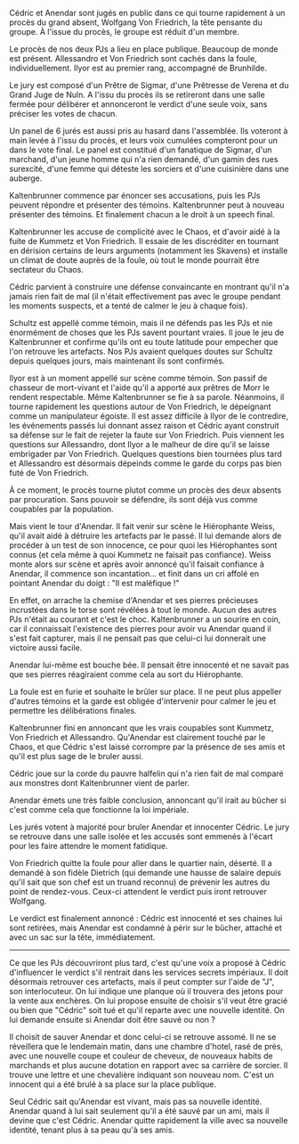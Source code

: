 Cédric et Anendar sont jugés en public dans ce qui tourne rapidement à un procès
du grand absent, Wolfgang Von Friedrich, la tête pensante du groupe. À l'issue
du procès, le groupe est réduit d'un membre.

Le procès de nos deux PJs a lieu en place publique. Beaucoup de
monde est présent. Allessandro et Von Friedrich sont cachés dans la foule,
individuellement. Ilyor est au premier rang, accompagné de Brunhilde.

Le jury est composé d'un Prêtre de Sigmar, d'une Prêtresse de Verena et du
Grand Juge de Nuln. A l'issu du procès ils se retireront dans une salle fermée
pour délibérer et annonceront le verdict d'une seule voix, sans préciser les
votes de chacun.

Un panel de 6 jurés est aussi pris au hasard dans l'assemblée. Ils voteront
à main levée à l'issu du procès, et leurs voix cumulées compteront pour un dans
le vote final. Le panel est constitué d'un fanatique de Sigmar, d'un
marchand, d'un jeune homme qui n'a rien demandé, d'un gamin des rues surexcité,
d'une femme qui déteste les sorciers et d'une cuisinière dans une auberge.

Kaltenbrunner commence par énoncer ses accusations, puis les PJs peuvent
répondre et présenter des témoins. Kaltenbrunner peut à nouveau présenter des
témoins. Et finalement chacun a le droit à un speech final.

Kaltenbrunner les accuse de complicité avec le Chaos, et d'avoir aidé à la
fuite de Kummetz et Von Friedrich. Il essaie de les discréditer en tournant en
dérision certains de leurs arguments (notamment les Skavens) et installe un
climat de doute auprès de la foule, où tout le monde pourrait être sectateur du
Chaos.

Cédric parvient à construire une défense convaincante en montrant qu'il n'a
jamais rien fait de mal (il n'était effectivement pas avec le groupe pendant
les moments suspects, et a tenté de calmer le jeu à chaque fois).

Schultz est appellé comme témoin, mais il ne défends pas les PJs et nie
énormément de choses que les PJs savent pourtant vraies. Il joue le jeu de
Kaltenbrunner et confirme qu'ils ont eu toute latitude pour empecher que l'on
retrouve les artefacts. Nos PJs avaient quelques doutes sur Schultz depuis
quelques jours, mais maintenant ils sont confirmés.

Ilyor est à un moment appellé sur scène comme témoin. Son passif de chasseur de
mort-vivant et l'aide qu'il a apporté aux prêtres de Morr le rendent
respectable. Même Kaltenbrunner se fie à sa parole. Néanmoins, il tourne
rapidement les questions autour de Von Friedrich, le dépeignant comme un
manipulateur égoiste. Il est assez difficile à Ilyor de le contredire, les
événements passés lui donnant assez raison et Cédric ayant construit sa défense
sur le fait de rejeter la faute sur Von Friedrich. Puis viennent les questions
sur Allessandro, dont Ilyor a le malheur de dire qu'il se laisse embrigader par
Von Friedrich. Quelques questions bien tournées plus tard et Allessandro est
désormais dépeinds comme le garde du corps pas bien futé de Von Friedrich.

À ce moment, le procès tourne plutot comme un procès des deux absents par
procuration. Sans pouvoir se défendre, ils sont déjà vus comme coupables par la
population.

Mais vient le tour d'Anendar. Il fait venir sur scène le Hiérophante Weiss,
qu'il avait aidé à détruire les artefacts par le passé. Il lui demande alors de
procéder à un test de son innocence, ce pour quoi les Hiérophantes sont connus
(et cela même à quoi Kummetz ne faisait pas confiance). Weiss monte alors sur
scène et après avoir annoncé qu'il faisait confiance à Anendar, il commence son
incantation... et finit dans un cri affolé en pointant Anendar du doigt : "Il
est maléfique !"

En effet, on arrache la chemise d'Anendar et ses pierres précieuses incrustées
dans le torse sont révélées à tout le monde. Aucun des autres PJs n'était au
courant et c'est le choc. Kaltenbrunner a un sourire en coin, car il
connaissait l'existence des pierres pour avoir vu Anendar quand il s'est fait
capturer, mais il ne pensait pas que celui-ci lui donnerait une victoire aussi
facile.

Anendar lui-même est bouche bée. Il pensait être innocenté et ne savait pas que
ses pierres réagiraient comme cela au sort du Hiérophante.

La foule est en furie et souhaite le brûler sur place. Il ne peut plus appeller
d'autres témoins et la garde est obligée d'intervenir pour calmer le jeu et
permettre les délibérations finales.

Kaltenbrunner fini en annoncant que les vrais coupables sont Kummetz, Von
Friedrich et Allessandro. Qu'Anendar est clairement touché par le Chaos, et que
Cédric s'est laissé corrompre par la présence de ses amis et qu'il est plus
sage de le bruler aussi.

Cédric joue sur la corde du pauvre halfelin qui n'a rien fait de mal comparé
aux monstres dont Kaltenbrunner vient de parler.

Anendar émets une très faible conclusion, annoncant qu'il irait au bûcher si
c'est comme cela que fonctionne la loi impériale.

Les jurés votent à majorité pour bruler Anendar et innocenter Cédric. Le jury
se retrouve dans une salle isolée et les accusés sont emmenés à l'écart pour
les faire attendre le moment fatidique.

Von Friedrich quitte la foule pour aller dans le quartier nain, déserté. Il
a demandé à son fidèle Dietrich (qui demande une hausse de salaire depuis qu'il
sait que son chef est un truand reconnu) de prévenir les autres du point de
rendez-vous. Ceux-ci attendent le verdict puis iront retrouver Wolfgang.

Le verdict est finalement annoncé : Cédric est innocenté et ses chaines lui
sont retirées, mais Anendar est condamné à périr sur le bûcher, attaché et avec
un sac sur la tête, immédiatement.

---

Ce que les PJs découvriront plus tard, c'est qu'une voix a proposé à Cédric
d'influencer le verdict s'il rentrait dans les services secrets impériaux. Il
doit désormais retrouver ces artefacts, mais il peut compter sur l'aide de "J",
son interlocuteur. On lui indique une planque où il trouvera des jetons pour la
vente aux enchères. On lui propose ensuite de choisir s'il veut être gracié ou
bien que "Cédric" soit tué et qu'il reparte avec une nouvelle identité. On lui
demande ensuite si Anendar doit être sauvé ou non ?

Il choisit de sauver Anendar et donc celui-ci se retrouve assomé. Il ne se
réveillera que le lendemain matin, dans une chambre d'hotel, rasé de près, avec
une nouvelle coupe et couleur de cheveux, de nouveaux habits de marchands et
plus aucune dotation en rapport avec sa carrière de sorcier. Il trouve une
lettre et une chevalière indiquant son nouveau nom. C'est un innocent qui a été
brulé à sa place sur la place publique.

Seul Cédric sait qu'Anendar est vivant, mais pas sa nouvelle identité. Anendar
quand à lui sait seulement qu'il a été sauvé par un ami, mais il devine que
c'est Cédric. Anendar quitte rapidement la ville avec sa nouvelle identité,
tenant plus à sa peau qu'à ses amis.
